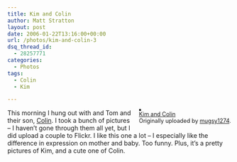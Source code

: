 ```yaml
---
title: Kim and Colin
author: Matt Stratton
layout: post
date: 2006-01-22T13:16:00+00:00
url: /photos/kim-and-colin-3
dsq_thread_id:
  - 28257771
categories:
  - Photos
tags:
  - Colin
  - Kim

---
```

<div style="float:right;margin-left:10px;margin-bottom:10px;">
  <a title="photo sharing" href="http://www.flickr.com/photos/mugsy/89810146/"><img style="border:solid 2px #000000;" src="http://static.flickr.com/15/89810146_0415aea612_m.jpg" alt="" /></a><br /> <span style="font-size:.9em;margin-top:0;"> <a href="http://www.flickr.com/photos/mugsy/89810146/">Kim and Colin</a><br /> Originally uploaded by <a href="http://www.flickr.com/people/mugsy/">mugsy1274</a>. </span>
</div>

This morning I hung out with and Tom and their son, [Colin][1]. I took a bunch of pictures &#8211; I haven&#8217;t gone through them all yet, but I did upload a couple to Flickr. I like this one a lot &#8211; I especially like the difference in expression on mother and baby. Too funny. Plus, it&#8217;s a pretty pictures of Kim, and a cute one of Colin.

 [1]: http://flickr.com/photos/mugsy/tags/colin/